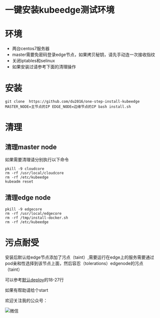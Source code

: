 # 一键安装kubeedge测试环境

# 环境

- 两台centos7服务器
- master需要免密码登录edge节点，如果拷贝秘钥，请先手动连一次接收指纹
- 关闭iptables和selinux
- 如果安装过请参考下面的清理操作

# 安装

```
git clone  https://github.com/du2016/one-step-install-kubeedge
MASTER_NODE=主节点的IP EDGE_NODE=边缘节点的IP bash install.sh
```

# 清理

## 清理master node

如果需要清理请分别执行以下命令
```
pkill -9 cloudcore
rm -rf /usr/local/cloudcore
rm -rf /etc/kubeedge
kubeadm reset
```

## 清理edge node
```
pkill -9 edgecore
rm -rf /usr/local/edgecore
rm -rf /tmp/install-docker.sh
rm -rf /etc/kubeedge
```


# 污点耐受

安装后默认给edge节点添加了污点（taint）,需要运行在edge上的服务需要通过pod亲和性选择到该节点上面，然后容忍（tolerations）edgenode的污点（taint）

可以参考[默认deploy](./yamls/deploy.yaml)的18-27行


如果有帮助请给个start

欢迎关注我的公众号：

![微信](http://q08i5y6c2.bkt.clouddn.com/qrcode_for_gh_7457c3b1bfab_258.jpg)
